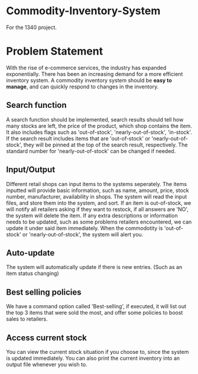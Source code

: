 # Commodity-Inventory-System
For the 1340 project.
# Problem Statement
With the rise of e-commerce services, the industry has expanded exponentially. There has been an increasing demand for a more efficient inventory system. 
A commodity inventory system should be **easy to manage**, and can quickly respond to changes in the inventory. 
## Search function
A search function should be implemented, search results should tell how many stocks are left, the price of the product, which shop contains the item. It also includes flags such as 'out-of-stock', 'nearly-out-of-stock', 'in-stock'. If the search result includes items that are 'out-of-stock' or 'nearly-out-of-stock', they will be pinned at the top of the search result, respectively. The standard number for 'nearly-out-of-stock' can be changed if needed.
## Input/Output
Different retail shops can input items to the systems seperately. 
The items inputted will provide basic information, such as name, amount, price, stock number, manufacturer, availability in shops. 
The system will read the input files, and store them into the system, and sort.
If an item is out-of-stock, we will notify all retailers asking if they want to restock, if all answers are 'NO', the system will delete the item.
If any extra descriptions or information needs to be updated, such as some problems retailers encountered, we can update it under said item immediately.
When the commodotity is 'out-of-stock' or 'nearly-out-of-stock', the system will alert you.
## Auto-update
The system will automatically update if there is new entries. (Such as an item status changing)
## Best selling policies
We have a command option called 'Best-selling', if executed, it will list out the top 3 items that were sold the most, and offer some policies to boost sales to retailers.
## Access current stock
You can view the current stock situation if you choose to, since the system is updated immediately.
You can also print the current inventory into an output file whenever you wish to.

